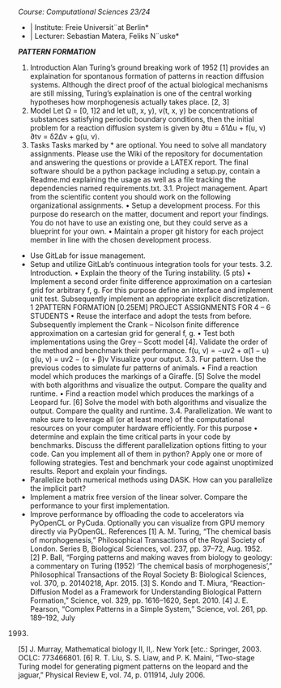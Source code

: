 *Course: Computational Sciences 23/24*
* | Institute: Freie Universit¨at Berlin*
* | Lecturer: Sebastian Matera, Feliks N¨uske*

***PATTERN FORMATION***

1. Introduction
Alan Turing’s ground breaking work of 1952 [1] provides an explaination for
spontanous formation of patterns in reaction diffusion systems. Although the direct
proof of the actual biological mechanisms are still missing, Turing’s explaination is
one of the central working hypotheses how morphogenesis actually takes place. [2, 3]
2. Model
Let Ω = [0, 1]2 and let u(t, x, y), v(t, x, y) be concentrations of substances satisfying periodic boundary conditions, then the initial problem for a reaction diffusion
system is given by
∂tu = δ1∆u + f(u, v)
∂tv = δ2∆v + g(u, v).
3. Tasks
Tasks marked by * are optional. You need to solve all mandatory assignments.
Please use the Wiki of the repository for documentation and answering the questions
or provide a LATEX report. The final software should be a python package including
a setup.py, contain a Readme.md explaining the usage as well as a file tracking the
dependencies named requirements.txt.
3.1. Project management. Apart from the scientific content you should work on
the following organizational assignments.
• Setup a development process. For this purpose do research on the matter,
document and report your findings. You do not have to use an existing
one, but they could serve as a blueprint for your own.
• Maintain a proper git history for each project member in line with the
chosen development process.
* Use GitLab for issue management.
* Setup and utilize GitLab’s continuous integration tools for your tests.
3.2. Introduction.
• Explain the theory of the Turing instability. (5 pts)
• Implement a second order finite difference approximation on a cartesian
grid for arbitrary f, g. For this purpose define an interface and implement
unit test. Subsequently implement an appropriate explicit discretization.
1
2PATTERN FORMATION [0.25EM] PROJECT ASSIGNMENTS FOR 4 – 6 STUDENTS
• Reuse the interface and adopt the tests from before. Subsequently implement the Crank – Nicolson finite difference approximation on a cartesian
grid for general f, g.
• Test both implementations using the Grey – Scott model [4]. Validate the
order of the method and benchmark their performance.
f(u, v) = −uv2 + α(1 − u)
g(u, v) = uv2 − (α + β)v
Visualize your output.
3.3. Fur pattern. Use the previous codes to simulate fur patterns of animals.
• Find a reaction model which produces the markings of a Giraffe. [5] Solve
the model with both algorithms and visualize the output. Compare the
quality and runtime.
• Find a reaction model which produces the markings of a Leopard fur. [6]
Solve the model with both algorithms and visualize the output. Compare
the quality and runtime.
3.4. Parallelization. We want to make sure to leverage all (or at least more) of the
computational resources on your computer hardware efficiently. For this purpose
• determine and explain the time critical parts in your code by benchmarks.
Discuss the different parallelization options fitting to your code. Can you
implement all of them in python?
Apply one or more of following strategies. Test and benchmark your code against
unoptimized results. Report and explain your findings.
* Parallelize both numerical methods using DASK. How can you parallelize
the implicit part?
* Implement a matrix free version of the linear solver. Compare the performance to your first implementation.
* Improve performance by offloading the code to accelerators via PyOpenCL
or PyCuda. Optionally you can visualize from GPU memory directly via
PyOpenGL.
References
[1] A. M. Turing, “The chemical basis of morphogenesis,” Philosophical Transactions of the Royal
Society of London. Series B, Biological Sciences, vol. 237, pp. 37–72, Aug. 1952.
[2] P. Ball, “Forging patterns and making waves from biology to geology: a commentary on Turing
(1952) ‘The chemical basis of morphogenesis’,” Philosophical Transactions of the Royal Society
B: Biological Sciences, vol. 370, p. 20140218, Apr. 2015.
[3] S. Kondo and T. Miura, “Reaction-Diffusion Model as a Framework for Understanding Biological Pattern Formation,” Science, vol. 329, pp. 1616–1620, Sept. 2010.
[4] J. E. Pearson, “Complex Patterns in a Simple System,” Science, vol. 261, pp. 189–192, July
1993.
[5] J. Murray, Mathematical biology II, II,. New York [etc.: Springer, 2003. OCLC: 773466801.
[6] R. T. Liu, S. S. Liaw, and P. K. Maini, “Two-stage Turing model for generating pigment
patterns on the leopard and the jaguar,” Physical Review E, vol. 74, p. 011914, July 2006.

